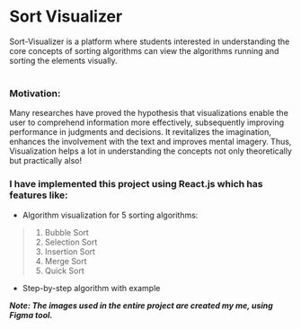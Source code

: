 # Sort Visualizer

Sort-Visualizer is a platform where students interested in understanding the core concepts of sorting algorithms can view the algorithms running and sorting the elements visually.
<br><br>
### Motivation:
Many researches have proved the hypothesis that visualizations enable the user to comprehend information more effectively, subsequently improving performance in judgments and decisions. It revitalizes the imagination, enhances the involvement with the text and improves mental imagery. Thus, Visualization helps a lot in understanding the concepts not only theoretically but practically also!
<br>

### I have implemented this project using React.js which has features like:
- Algorithm visualization for 5 sorting algorithms:
 > 1. Bubble Sort
 > 2. Selection Sort
 > 3. Insertion Sort
 > 4. Merge Sort
 > 5. Quick Sort
- Step-by-step algorithm with example

___Note: The images used in the entire project are created my me, using Figma tool.___
